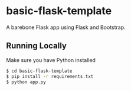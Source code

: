 # basic-flask-template
A barebone Flask app using Flask and Bootstrap.

## Running Locally

Make sure you have Python installed

```sh
$ cd basic-flask-template
$ pip install -r requirements.txt
$ python app.py
```
